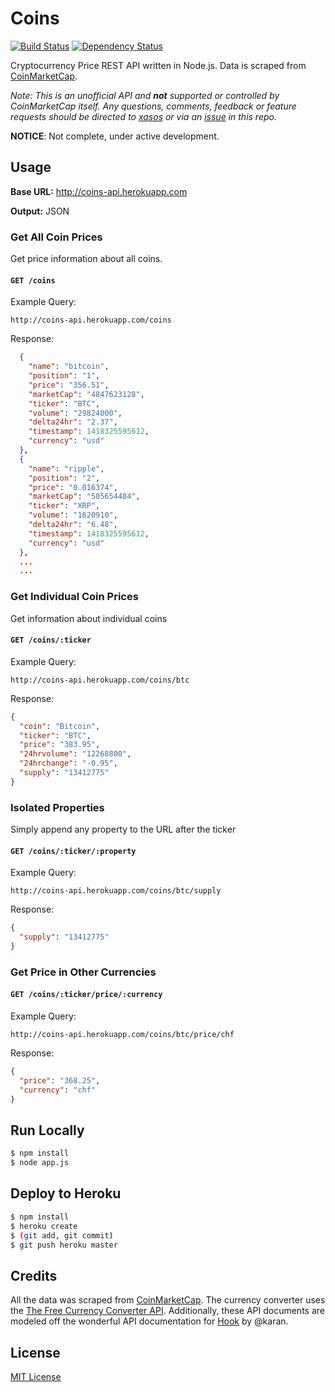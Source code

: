 # Coins

[![Build Status][travis-image]][travis-url] [![Dependency Status][daviddm-url]][daviddm-image]

Cryptocurrency Price REST API written in Node.js. Data is scraped from [CoinMarketCap](http://coinmarketcap.com/).

*Note: This is an unofficial API and __not__ supported or controlled by CoinMarketCap itself. Any questions, comments, feedback or feature requests should be directed to [xasos](http://github.com/xasos) or via an [issue](https://github.com/xasos/Coins/issues) in this repo.*

**NOTICE**: Not complete, under active development.

## Usage
**Base URL:** http://coins-api.herokuapp.com

**Output:** JSON

### Get All Coin Prices

Get price information about all coins.

#### `GET /coins`

Example Query:
```
http://coins-api.herokuapp.com/coins
```

Response:
```json
  {
    "name": "bitcoin",
    "position": "1",
    "price": "356.51",
    "marketCap": "4847623128",
    "ticker": "BTC",
    "volume": "29824000",
    "delta24hr": "2.37",
    "timestamp": 1418325595612,
    "currency": "usd"
  },
  {
    "name": "ripple",
    "position": "2",
    "price": "0.016374",
    "marketCap": "505654484",
    "ticker": "XRP",
    "volume": "1620910",
    "delta24hr": "6.48",
    "timestamp": 1418325595612,
    "currency": "usd"
  },
  ...
  ...
```

### Get Individual Coin Prices

Get information about individual coins

#### `GET /coins/:ticker`

Example Query:
```
http://coins-api.herokuapp.com/coins/btc
```

Response:
```json
{
  "coin": "Bitcoin",
  "ticker": "BTC",
  "price": "383.95",
  "24hrvolume": "12268800",
  "24hrchange": "-0.95",
  "supply": "13412775"
}
```
### Isolated Properties

Simply append any property to the URL after the ticker

#### `GET /coins/:ticker/:property`

Example Query:
```
http://coins-api.herokuapp.com/coins/btc/supply
```

Response:
```json
{
  "supply": "13412775"
}
```

### Get Price in Other Currencies

#### `GET /coins/:ticker/price/:currency`

Example Query:
```
http://coins-api.herokuapp.com/coins/btc/price/chf
```

Response:
```json
{
  "price": "368.25",
  "currency": "chf"
}
```

## Run Locally
```sh
$ npm install
$ node app.js
```

## Deploy to Heroku 
```sh
$ npm install
$ heroku create
$ (git add, git commit)
$ git push heroku master
```

## Credits
All the data was scraped from [CoinMarketCap](http://coinmarketcap.com/). The currency converter uses the [The Free Currency Converter API](http://www.freecurrencyconverterapi.com/). Additionally, these API documents are modeled off the wonderful API documentation for [Hook](https://github.com/karan/Hook) by @karan.

## License
[MIT License](LICENSE)


[travis-url]: https://travis-ci.org/xasos/coins
[travis-image]: https://travis-ci.org/xasos/coins.svg?branch=master
[daviddm-url]: https://david-dm.org/xasos/coins.svg?theme=shields.io
[daviddm-image]: https://david-dm.org/xasos/coins
